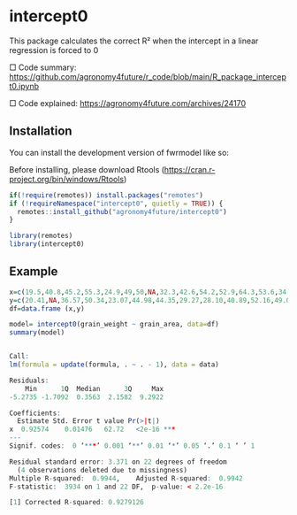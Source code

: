 <!-- README.md is generated from README.Rmd. Please edit that file -->
# intercept0

<!-- badges: start -->
<!-- badges: end -->

This package calculates the correct R² when the intercept in a linear regression is forced to 0

□ Code summary: https://github.com/agronomy4future/r_code/blob/main/R_package_intercept0.ipynb

□ Code explained: https://agronomy4future.com/archives/24170

## Installation

You can install the development version of fwrmodel like so:

Before installing, please download Rtools (https://cran.r-project.org/bin/windows/Rtools)

``` r
if(!require(remotes)) install.packages("remotes")
if (!requireNamespace("intercept0", quietly = TRUE)) {
  remotes::install_github("agronomy4future/intercept0")
}

library(remotes)
library(intercept0)
```

## Example

``` r
x=c(19.5,40.8,45.2,55.3,24.9,49,50,NA,32.3,42.6,54.2,52.9,64.3,53.6,34.1,18.1,66.7,57.2,37.1,58.1,67.2,53.5,63,42.1,34.9,NA,23)
y=c(20.41,NA,36.57,50.34,23.07,44.98,44.35,29.27,28.10,40.89,52.16,49.04,61.57,52.3,40.86,23.18,60.13,NA,35.37,54.46,59.88,45.96,53.9,39.33,34.58,61.35,25.37)
df=data.frame (x,y)

model= intercept0(grain_weight ~ grain_area, data=df)
summary(model)


Call:
lm(formula = update(formula, . ~ . - 1), data = data)

Residuals:
    Min      1Q  Median      3Q     Max 
-5.2735 -1.7092  0.3563  2.1582  9.2922 

Coefficients:
  Estimate Std. Error t value Pr(>|t|)    
x  0.92574    0.01476   62.72   <2e-16 ***
---
Signif. codes:  0 ‘***’ 0.001 ‘**’ 0.01 ‘*’ 0.05 ‘.’ 0.1 ‘ ’ 1

Residual standard error: 3.371 on 22 degrees of freedom
  (4 observations deleted due to missingness)
Multiple R-squared:  0.9944,	Adjusted R-squared:  0.9942 
F-statistic:  3934 on 1 and 22 DF,  p-value: < 2.2e-16

[1] Corrected R-squared: 0.9279126 
```
